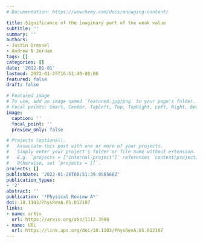 ```yaml
---
# Documentation: https://wowchemy.com/docs/managing-content/

title: Significance of the imaginary part of the weak value
subtitle: ''
summary: ''
authors:
- Justin Dressel
- Andrew N Jordan
tags: []
categories: []
date: '2012-01-01'
lastmod: 2022-01-25T16:51:40-08:00
featured: false
draft: false

# Featured image
# To use, add an image named `featured.jpg/png` to your page's folder.
# Focal points: Smart, Center, TopLeft, Top, TopRight, Left, Right, BottomLeft, Bottom, BottomRight.
image:
  caption: ''
  focal_point: ''
  preview_only: false

# Projects (optional).
#   Associate this post with one or more of your projects.
#   Simply enter your project's folder or file name without extension.
#   E.g. `projects = ["internal-project"]` references `content/project/deep-learning/index.md`.
#   Otherwise, set `projects = []`.
projects: []
publishDate: '2022-01-26T00:51:39.956566Z'
publication_types:
- '2'
abstract: ''
publication: '*Physical Review A*'
doi: 10.1103/PhysRevA.85.012107
links:
- name: arXiv
  url: https://arxiv.org/abs/1112.3986
- name: URL
  url: https://link.aps.org/doi/10.1103/PhysRevA.85.012107
---
```

